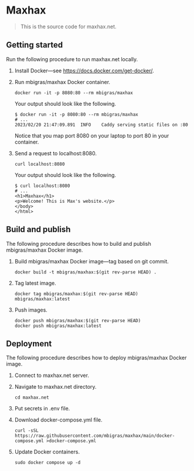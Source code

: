 # Maxhax

> This is the source code for maxhax.net.

## Getting started

Run the following procedure to run maxhax.net locally.

1. Install Docker—see https://docs.docker.com/get-docker/.

1. Run mbigras/maxhax Docker container.

   ```
   docker run -it -p 8080:80 --rm mbigras/maxhax
   ```

   Your output should look like the following.

   ```
   $ docker run -it -p 8080:80 --rm mbigras/maxhax
   # ...
   2023/02/20 21:47:09.891	INFO	Caddy serving static files on :80
   ```

   Notice that you map port 8080 on your laptop to port 80 in your container.

1. Send a request to localhost:8080.

   ```
   curl localhost:8080
   ```

   Your output should look like the following.

   ```
   $ curl localhost:8080
   # ...
   <h1>Maxhax</h1>
   <p>Welcome! This is Max's website.</p>
   </body>
   </html>
   ```

## Build and publish

The following procedure describes how to build and publish mbigras/maxhax Docker image.

1. Build mbigras/maxhax Docker image—tag based on git commit.

   ```
   docker build -t mbigras/maxhax:$(git rev-parse HEAD) .
   ```

1. Tag latest image.

   ```
   docker tag mbigras/maxhax:$(git rev-parse HEAD) mbigras/maxhax:latest
   ```

1. Push images.

   ```
   docker push mbigras/maxhax:$(git rev-parse HEAD)
   docker push mbigras/maxhax:latest
   ```

## Deployment

The following procedure describes how to deploy mbigras/maxhax Docker image.

1. Connect to maxhax.net server.

1. Navigate to maxhax.net directory.

   ```
   cd maxhax.net
   ```

1. Put secrets in .env file.

1. Download docker-compose.yml file.

   ```
   curl -sSL https://raw.githubusercontent.com/mbigras/maxhax/main/docker-compose.yml >docker-compose.yml
   ```

1. Update Docker containers.

   ```
   sudo docker compose up -d
   ```
